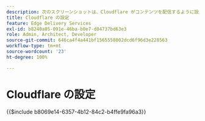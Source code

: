 ```yaml
---
description: 次のスクリーンショットは、Cloudflare がコンテンツを配信するように設定する方法を示しています。基本設定には赤い円が付いています。
title: Cloudflare の設定
feature: Edge Delivery Services
exl-id: b8240a05-091e-46ba-b0e7-d04737bd63e3
role: Admin, Architect, Developer
source-git-commit: 646ca4f4a441bf1565558002dcd6f96d3e228563
workflow-type: tm+mt
source-wordcount: '23'
ht-degree: 100%

---
```


# Cloudflare の設定

{{$include b8069e14-6357-4b12-84c2-b4ffe9fa96a3}}
